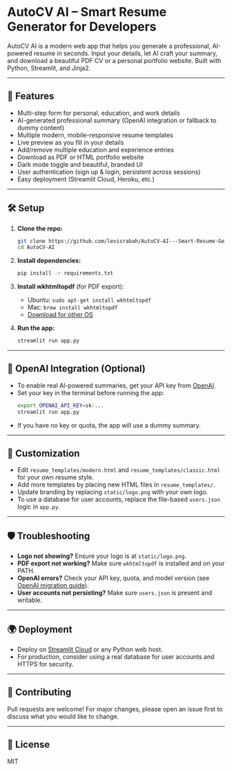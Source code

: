 # AutoCV AI – Smart Resume Generator for Developers

AutoCV AI is a modern web app that helps you generate a professional, AI-powered resume in seconds. Input your details, let AI craft your summary, and download a beautiful PDF CV or a personal portfolio website. Built with Python, Streamlit, and Jinja2.

---

## 🚀 Features
- Multi-step form for personal, education, and work details
- AI-generated professional summary (OpenAI integration or fallback to dummy content)
- Multiple modern, mobile-responsive resume templates
- Live preview as you fill in your details
- Add/remove multiple education and experience entries
- Download as PDF or HTML portfolio website
- Dark mode toggle and beautiful, branded UI
- User authentication (sign up & login, persistent across sessions)
- Easy deployment (Streamlit Cloud, Heroku, etc.)

---

## 🛠️ Setup

1. **Clone the repo:**
   ```bash
   git clone https://github.com/levisrabah/AutoCV-AI---Smart-Resume-Generator-for-African-Developers.git
   cd AutoCV-AI
   ```
2. **Install dependencies:**
   ```bash
   pip install -r requirements.txt
   ```
3. **Install wkhtmltopdf** (for PDF export):
   - Ubuntu: `sudo apt-get install wkhtmltopdf`
   - Mac: `brew install wkhtmltopdf`
   - [Download for other OS](https://wkhtmltopdf.org/downloads.html)

4. **Run the app:**
   ```bash
   streamlit run app.py
   ```

---

## 🤖 OpenAI Integration (Optional)
- To enable real AI-powered summaries, get your API key from [OpenAI](https://platform.openai.com/account/api-keys).
- Set your key in the terminal before running the app:
  ```bash
  export OPENAI_API_KEY=sk-...
  streamlit run app.py
  ```
- If you have no key or quota, the app will use a dummy summary.

---

## 📝 Customization
- Edit `resume_templates/modern.html` and `resume_templates/classic.html` for your own resume style.
- Add more templates by placing new HTML files in `resume_templates/`.
- Update branding by replacing `static/logo.png` with your own logo.
- To use a database for user accounts, replace the file-based `users.json` logic in `app.py`.

---

## 🛡️ Troubleshooting
- **Logo not showing?** Ensure your logo is at `static/logo.png`.
- **PDF export not working?** Make sure `wkhtmltopdf` is installed and on your PATH.
- **OpenAI errors?** Check your API key, quota, and model version (see [OpenAI migration guide](https://github.com/openai/openai-python/discussions/742)).
- **User accounts not persisting?** Make sure `users.json` is present and writable.

---

## 🌍 Deployment
- Deploy on [Streamlit Cloud](https://streamlit.io/cloud) or any Python web host.
- For production, consider using a real database for user accounts and HTTPS for security.

---

## 🤝 Contributing
Pull requests are welcome! For major changes, please open an issue first to discuss what you would like to change.

---

## 📄 License
MIT 